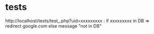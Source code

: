 # tests

http://localhost/tests/test_.php?uid=xxxxxxxxx : if xxxxxxxxx in DB => redirect google.com else message "not in DB"
